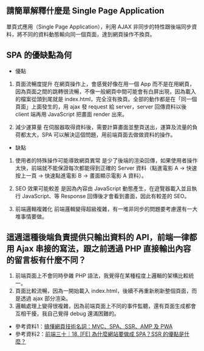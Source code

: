 ## 請簡單解釋什麼是 Single Page Application


單頁式應用（Single Page Application），利用 AJAX 非同步的特性跟後端同步資料，將不同的資料動態輸向同一個頁面，達到網頁操作不換頁。

## SPA 的優缺點為何

- 優點

1. 頁面流暢度提升
在網頁操作上，會感覺好像在用一個 App 而不是在用網頁，因為頁面之間的跳轉很流暢，不像一般網頁中間可能會有白屏出現，因為載入的檔案從頭到尾就是 index.html，完全沒有換頁。全部的動作都是在「同一個頁面」上面發生的，用 ajax 發 request 給 server，server 回傳資料以後 client 端再用 JavaScript 把畫面 render 出來。

2. 減少運算量
在伺服器取得資料後，需要計算畫面並整頁送出，運算及流量的負荷都太大，SPA 可以解決這個問題，用前端頁面去做做資料的操作。


- 缺點

1. 使用者的特殊操作可能導致網頁異常
是少了後端的渲染回傳，如果使用者操作太快，前端就不能保證每次都能得到正確的 Server 資料（點進電影 A → 快速按上一頁 → 快速點進電影 B → 畫面顯示電影 A 資料）。

2. SEO 效果可能較差
是因為內容由 JavaScript 動態產生，在遊覽器載入並且執行 JavaScript、等 Response 回傳後才會看到畫面，因此有較差的 SEO。

3. 前端邏輯複雜化
前端邏輯變得超級複雜，有一堆非同步的問題要考慮還有一大堆事情要做。

## 這週這種後端負責提供只輸出資料的 API，前端一律都用 Ajax 串接的寫法，跟之前透過 PHP 直接輸出內容的留言板有什麼不同？

1. 前端頁面上不會同時參雜 PHP 語法，我覺得在某種程度上邏輯的架構比較統一。
2. 頁面比較流暢，因為一開始載入 index.html，後續不再重新刷新整個頁面，而是透過 ajax 部分渲染。
3. 邏輯處理上變得很複雜，因為前端頁面上不同的事件監聽，還有頁面生成都會互相干擾，我自己覺得 debug 還滿困難的。





 - 參考資料1：[搞懂網頁技術名詞：MVC、SPA、SSR、AMP 及 PWA](https://vocus.cc/@raychang/5d4d8d31fd89780001faf03c)
 - 參考資料2：[前端三十｜18. [FE] 為什麼網站要做成 SPA？SSR 的優點是什麼？](https://medium.com/schaoss-blog/前端三十-18-fe-為什麼網站要做成-spa-ssr-的優點是什麼-c926145078a4)
